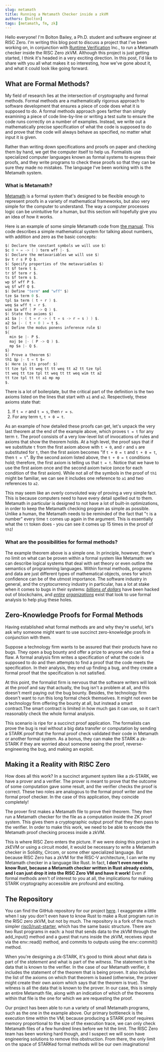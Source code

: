 ```yaml
---
slug: metamath
title: Running a Metamath Checker inside a zkVM
authors: [bolton]
tags: [metamath, fm, zk]
---
```


Hello everyone! I'm Bolton Bailey, a Ph.D. student and software
engineer at RISC Zero. I'm writing this blog post to discuss a project
that I've been working on, in conjunction with [Runtime Verification](https://runtimeverification.com/)
Inc., to run a Metamath checker inside the RISC Zero zkVM. Although this
project is just getting started, I think it's headed in a very exciting
direction. In this post, I'd like to share with you all what makes it
so interesting, how we've gone about it, and what it could look like
going forward.

## What are Formal Methods?

My field of research lies at the intersection of cryptography and formal
methods. Formal methods are a mathematically rigorous approach to
software development that ensures a piece of code does what it is
supposed to do. A formal methods approach goes farther than simply
examining a piece of code line-by-line or writing a test suite to ensure
the code runs correctly on a number of examples. Instead, we write out a
mathematically precise specification of what the code is supposed to do
and prove that the code will always behave as specified, no matter what
input it is given.

Rather than writing down specifications and proofs on paper and checking
them by hand, we get the computer itself to help us. Formalists use
specialized computer languages known as formal systems to express their
proofs, and they write programs to check these proofs so that they can
be sure they made no mistakes. The language I've been working with is
the Metamath system.

### What is Metamath?

[Metamath](https://us.metamath.org/) is a formal system that's
designed to be flexible enough to represent proofs in a variety of
mathematical frameworks, but also very simple for the computer to
understand. The way a computer processes logic can be unintuitive for a
human, but this section will hopefully give you an idea of how it works.

Here is an example of some simple Metamath code from [the
manual](https://us.metamath.org/downloads/metamath.pdf). This code
describes a simple mathematical system for talking about numbers, with
addition and zero as the basic concepts:

```mm
$( Declare the constant symbols we will use $)
$c 0 + = -> ( ) term wff |- $.
$( Declare the metavariables we will use $)
$v t r s P Q $.
$( Specify properties of the metavariables $)
tt $f term t $.
tr $f term r $.
ts $f term s $.
wp $f wff P $.
wq $f wff Q $.
$( Define "term" and "wff" $)
tze $a term 0 $.
tpl $a term ( t + r ) $.
weq $a wff t = r $.
wim $a wff ( P -> Q ) $.
$( State the axioms $)
a1 $a |- ( t = r -> ( t = s -> r = s ) ) $.
a2 $a |- ( t + 0 ) = t $.
$( Define the modus ponens inference rule $)
${
  min $e |- P $.
  maj $e |- ( P -> Q ) $.
  mp $a |- Q $.
$}
$( Prove a theorem $)
th1 $p |- t = t $=
$( Here is its proof: $)
tt tze tpl tt weq tt tt weq tt a2 tt tze tpl
tt weq tt tze tpl tt weq tt tt weq wim tt a2
tt tze tpl tt tt a1 mp mp
$.
```

There is a lot of boilerplate, but the critical part of the definition
is the two axioms listed on the lines that start with `a1` and `a2`. Respectively, these axioms state that:

1. If `t = r` and `t = s`, then `r = s`.
2. For any term `t`, `t + 0 = t`.

As an example of how detailed these proofs can get, let's unpack the
very last theorem at the end of the example above, which proves `t = t`
for any term `t`. The proof consists of a very low-level list of
invocations of rules and axioms that show the theorem holds. At a high
level, the proof says that if we substitute `t` from the first axiom above
with `t + 0`, and `r` and `s` are substituted for `t`, then the first axiom
becomes "If `t + 0 = t` and `t + 0 = t`, then `t = t`". By the second axiom
listed above, the `t + 0 = t` conditions hold; therefore, the first axiom
is telling us that `t = t`. Notice that we have to use the first axiom
once and the second axiom twice (once for each condition of the first
axiom). While not all of the symbols in the proof of `th1` might be
familiar, we can see it includes one reference to `a1` and two references
to `a2`.

This may seem like an overly convoluted way of proving a very simple
fact. This is because computers need to have every detail spelled out to
them. Metamath in particular is designed to not have a lot of built-in
optimizations, in order to keep the Metamath checking program as simple
as possible. Unlike a human, the Metamath needs to be reminded of the
fact that "`t` is a number" every time `t` comes up again in the argument.
This is essentially what the `tt` token does - you can see it comes up 15
times in the proof of `th1`!

### What are the possibilities for formal methods?

The example theorem above is a simple one. In principle, however,
there's no limit on what can be proven within a formal system like
Metamath: we can describe logical systems that deal with set theory or
even outline the semantics of programming languages. Within formal
methods, programs and data are just different types of mathematical
objects, ones for which confidence can be of the utmost importance. The
software industry in general, and the cryptocurrency industry in
particular, has a lot at stake when it comes to bugs in their systems:
[*billions of
dollars*](https://www.nytimes.com/2022/09/28/technology/crypto-hacks-defi.html)
have been hacked out of blockchains, and
[*entire*](https://runtimeverification.com/)
[*organizations*](https://galois.com/) exist that look to use formal
analysis to help plug these holes.

## Zero-Knowledge Proofs for Formal Methods

Having established what formal methods are and why they're useful,
let's ask why someone might want to use succinct zero-knowledge proofs
in conjunction with them.

Suppose a technology firm wants to be assured that their products have
no bugs. They open a bug bounty and offer a prize to anyone who can find
a flaw. A formal analysis firm writes a specification of what the code
is supposed to do and then attempts to find a proof that the code meets
the specification. In their analysis, they end up finding a bug, and
they create a formal proof that the specification is not satisfied.

At this point, the formalist firm is nervous that the software writers
will look at the proof and say that actually, the bug isn't a problem
at all, and this doesn't merit paying out the bug bounty. Besides, the
technology firm doesn't want to run this long formal check themselves.
It might not even be a technology firm offering the bounty at all, but
instead a smart contract.The smart contract is limited in how much gas
it can use, so it can't reasonably check the whole formal analysis.

This scenario is ripe for a succinct proof application. The formalists
can prove the bug is real without a big data transfer or computation by
sending a STARK proof that the formal proof check validated their code
in Metamath or another formal system. As a bonus, they can make the
STARK a zk-STARK if they are worried about someone seeing the proof,
reverse-engineering the bug, and making an exploit.

## Making it a Reality with RISC Zero

How does all this work? In a succinct argument system like a zk-STARK,
we have a prover and a verifier. The prover is meant to prove that the
outcome of some computation gave some result, and the verifier checks
the proof is correct. These two roles are analogous to the formal proof
writer and the formal proof checker. In the case of this application,
they coincide completely!

The prover first makes a Metamath file to prove their theorem. They then
run a Metamath checker for the file as a computation inside the ZK proof
system. This gives them a cryptographic output proof that they then pass
to the verifier. In order to make this work, we need to be able to
encode the Metamath proof checking process inside a zkVM.

This is where RISC Zero enters the picture. If we were doing this
project in a zkEVM or using a circuit model, it would be necessary to
write a Metamath checker in Solidity, Circom, or some other specialized
language. But because RISC Zero has a zkVM for the RISC-V architecture,
I can write my Metamath checker in a language like Rust. In fact, **I
don't even need to know Rust, because a Metamath checker written in
Rust already exists, and I can just drop it into the RISC Zero VM and
have it work!** Even if formal methods aren't of interest to you at
all, the implications for making STARK cryptography accessible are
profound and exciting.

## The Repository

You can find the GitHub repository for our project
[here](https://github.com/BoltonBailey/risc0-metamath). I exaggerate a
little when I say you don't even have to know Rust to make a Rust
program run in the RISC zero zkVM, but not by much. The repository is a
fork of the much simpler
[risc0/rust-starter](https://github.com/risc0/risc0-rust-starter),
which has the same basic structure. There are two Rust programs in each:
a host that sends data to the zkVM through the add_input() method and a
guest that runs inside the zkVM, receives input via the env::read()
method, and commits to outputs using the env::commit() method.

When you're designing a zk-STARK, it's good to think about what data
is part of the *statement* and what is part of the *witness*. The
statement is the data that is known to the verifier. In the case of our
Metamath verifier, it includes the statement of the theorem that is
being proven. It also includes the list of the axioms on which that
theorem is based (otherwise, the prover might create their own axiom
which says that the theorem is true). The witness is all the data that
is known to the prover. In our case, this is simply an entire Metamath
file, along with an indication of which of the theorems within that file
is the one for which we are requesting the proof.

Our project has been able to run a variety of small Metamath programs,
such as the one in the example above. Our primary bottleneck is the
execution time within the VM; because producing a STARK proof requires
memory proportional to the size of the execution trace, we can only
check Metamath files of a few hundred lines before we hit the limit. The
RISC Zero team has been working hard though, and I suspect we will soon
have engineering solutions to remove this obstruction. From there, the
only limit on the space of STARKed formal methods will be our own
imaginations!
